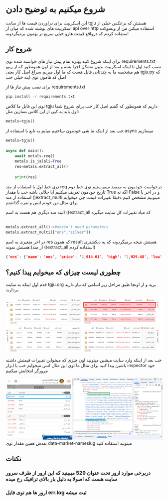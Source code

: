 # شروع میکنیم به توضیح دادن
این اسکریپت برای دراوردن قیمت ها از سایت tgju هستش که برعکس خیلی از اسکریپت های نوشته شده که میان از api over http استفاده میکنن من از وبسوکت استفاده کردم که درواقع  قیمت هارو خیلی سریع تر بهمون برمیگردونه

## شروع کار
برای اینکه شروع کنید بهتره تمام پیش نیاز های خواسته شده توی requirements.txt نصب کنید اول تا اینکه اسکریپت بدون مشکل اجرا بشه و بعد از اون همونطور که از ریپو هم مشخصه ما یه چندتایی فایل هست که ما اول میریم سراغ اصل کار یعنی tgju.py که اصل کد هامون توی اینه خیلی خب

برای نصب پیش نیاز ها از requirements.txt
```bash
pip install -r requirements.txt
```
توی این فایل ما کلاس tgju داریم که همونطور که گفتم اصل کار  خب برای شروع شما اول باید یه کپی از این کلاس بسازین  مثل:
<br>


```python
metals=tgju()
```

خب بعد از اینکه ما شی خودمون ساختیم میایم  یه تابع با استفاده از async میسازیم 

```python
metals=tgju()

async def main():
    await metals.req()
    metals.is_jalali=True
    res=metals.extract_all()

    print(res)
```
توی خط اول با استفاده از متد req درخواست خودمون به مقصد میفرستیم 
توی خط دوم تاریخ خودمون تعریف میکنیم ایا جلالی باشه خب با مقدار True اگه نه False
و در اخر با استفاده از متد ()extract_multi میتونیم مشخص کنیم دقیقا تغییرات قیمت چی میخوایم برای مثال من خودم انس و نقره گذاشتم

البته متد دیگری هم هست به اسم ()extract_all که میاد تغییرات کل سایت میگیره 

```python

metals.extract_all()->#doesn't need parameters
metals.extract_multi(["ons","silver"])

```
در اخر متغیری به اسم res که همون result هستش نتیجه برمیگردونه که یه دیکشنری هستش 
نمونه:(از متد ()extract_all استفاده کردم)
```json
{'ons': {'name': 'ons', 'price': '2,914.01', 'high': '2,929.48', 'low': '2,891.23', 'rate': '0.09', 'dt': 'high', 'datetime': '1403-12-08 21:28:48'}, 'ratio_silver': {'name': 'ratio_silver', 'price': '91.38', 'high': '92.37', 'low': '91.23', 'rate': '0.76', 'dt': 'low', 'datetime': '1403-12-08 21:28:49'}, 'ratio_platinum': {'name': 'ratio_platinum', 'price': '2.98', 'high': '3.01', 'low': '2.93', 'rate': '0.3', 'dt': 'low', 'datetime': '1403-12-08 21:28:49'}, 'ratio_palladium': {'name': 'ratio_palladium', 'price': '3.13', 'high': '3.14', 'low': '3.06', 'rate': '0.52', 'dt': 'high', 'datetime': '1403-12-08 21:28:49'}, 'ratio_crudeoil': {'name': 'ratio_crudeoil', 'price': '42.37', 'high': '42.61', 'low': '41.83', 'rate': '0.64', 'dt': 'high', 'datetime': '1403-12-08 21:28:49'}, 'silver': {'name': 'silver', 'price': '31.89', 'high': '31.94', 'low': '31.42', 'rate': '0.85', 'dt': 'high', 'datetime': '1403-12-08 21:28:49'}, 'palladium': {'name': 'palladium', 'price': '929.25', 'high': '951.50', 'low': '926.00', 'rate': '0.59', 'dt': 'low', 'datetime': '1403-12-08 21:28:50'}, 'aluminium': {'name': 'aluminium', 'price': '2631.4', 'high': '2666.5', 'low': '2622.55', 'rate': '0.32', 'dt': 'low', 'datetime': '1403-12-08 21:28:51'}, 'general_3': {'name': 'general_3', 'price': '2631.4', 'high': '2666.5', 'low': '2622.55', 'rate': '0.32', 'dt': 'low', 'datetime': '1403-12-08 21:28:51'}}
```
## چطوری لیست چیزای که میخوایم پیدا کنیم؟
قدم اول اینکه به سایت tgju.org برید و از اونجا طبق مراحل زیر اسامی که نیاز دارید بردارید.

![alt](img/1.PNG)

خب بعد از اینکه وارد سایت میشین میتونید اون چیزی که میخواین تغییرات قیمتش داشته باشین پیدا کنید برای مثال ما توی این مثال انس میخوایم خب با ابزار inspector خود مرورگر انتخابش میکنیم

![alt](img/2.PNG)
بعدش همین مقدار توی data-market-nameslug میتونید استفاده کنید
## نکتات
### دربرخی موارد ارور تحت عنوان  529 میبینید که این ارور از طرف سرور سایت هست که اصولا به دلیل بار بالای ترافیک رخ میده
### ارور ها هم توی فایل err.log ثبت میشه